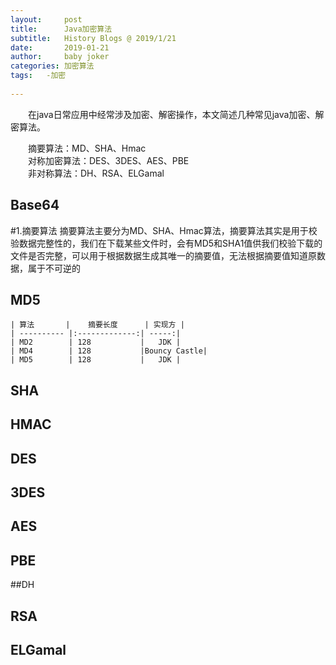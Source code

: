 ```yaml
---
layout:     post
title:      Java加密算法
subtitle:   History Blogs @ 2019/1/21
date:       2019-01-21
author:     baby joker
categories:	加密算法
tags:	-加密
		
---
```

　　在java日常应用中经常涉及加密、解密操作，本文简述几种常见java加密、解密算法。

  
　　摘要算法：MD、SHA、Hmac  
　　对称加密算法：DES、3DES、AES、PBE  
　　非对称算法：DH、RSA、ELGamal



## Base64





#1.摘要算法
摘要算法主要分为MD、SHA、Hmac算法，摘要算法其实是用于校验数据完整性的，我们在下载某些文件时，会有MD5和SHA1值供我们校验下载的文件是否完整，可以用于根据数据生成其唯一的摘要值，无法根据摘要值知道原数据，属于不可逆的

## MD5

    | 算法       |	摘要长度      | 实现方 |
    | ---------- |:-------------:| -----:|
    | MD2     	 | 128			 | 	 JDK |
    | MD4     	 | 128    		 |Bouncy Castle|
    | MD5 		 | 128    		 |   JDK |




## SHA





## HMAC





## DES




## 3DES



## AES




## PBE


##DH

## RSA




## ELGamal

